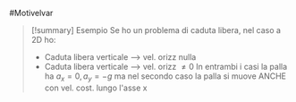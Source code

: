 #Motivelvar 

>[!summary] Esempio
 >Se ho un problema di caduta libera, nel caso a 2D ho:
 >- Caduta libera verticale --> vel. orizz nulla
 >- Caduta libera verticale --> vel. orizz $\neq 0$ 
 >In entrambi i casi la palla ha $a_x = 0, a_y = -g$ ma nel secondo caso la palla si muove ANCHE  con vel. cost. lungo l'asse x
 


